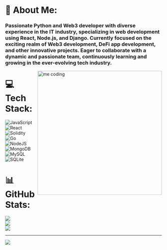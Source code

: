 # 💫 About Me:
<h3>Passionate Python and Web3 developer with diverse experience in the IT industry, specializing in web development using React, Node.js, and Django. Currently focused on the exciting realm of Web3 development, DeFi app development, and other innovative projects. Eager to collaborate with a dynamic and passionate team, continuously learning and growing in the ever-evolving tech industry.</h3>
<img align = "right" alt = "me coding" width = "400px" src = "https://camo.githubusercontent.com/5ddf73ad3a205111cf8c686f687fc216c2946a75005718c8da5b837ad9de78c9/68747470733a2f2f7468756d62732e6766796361742e636f6d2f4576696c4e657874446576696c666973682d736d616c6c2e676966">
 

# 💻 Tech Stack:
![JavaScript](https://img.shields.io/badge/javascript-%23323330.svg?style=for-the-badge&logo=javascript&logoColor=%23F7DF1E) ![React](https://img.shields.io/badge/react-%2320232a.svg?style=for-the-badge&logo=react&logoColor=%2361DAFB) ![Solidity](https://img.shields.io/badge/Solidity-%23363636.svg?style=for-the-badge&logo=solidity&logoColor=white) ![Go](https://img.shields.io/badge/go-%2300ADD8.svg?style=for-the-badge&logo=go&logoColor=white) ![NodeJS](https://img.shields.io/badge/node.js-6DA55F?style=for-the-badge&logo=node.js&logoColor=white) ![MongoDB](https://img.shields.io/badge/MongoDB-%234ea94b.svg?style=for-the-badge&logo=mongodb&logoColor=white) ![MySQL](https://img.shields.io/badge/mysql-%2300f.svg?style=for-the-badge&logo=mysql&logoColor=white) ![SQLite](https://img.shields.io/badge/sqlite-%2307405e.svg?style=for-the-badge&logo=sqlite&logoColor=white)
# 📊 GitHub Stats:
![](https://github-readme-stats.vercel.app/api?username=Shailu-s&theme=default&hide_border=false&include_all_commits=true&count_private=true)<br/>
![](https://github-readme-streak-stats.herokuapp.com/?user=Shailu-s&theme=default&hide_border=false)<br/>
![](https://github-readme-stats.vercel.app/api/top-langs/?username=Shailu-s&theme=default&hide_border=false&include_all_commits=true&count_private=true&layout=compact)

---
[![](https://visitcount.itsvg.in/api?id=Shailu-s&icon=0&color=0)](https://visitcount.itsvg.in)


